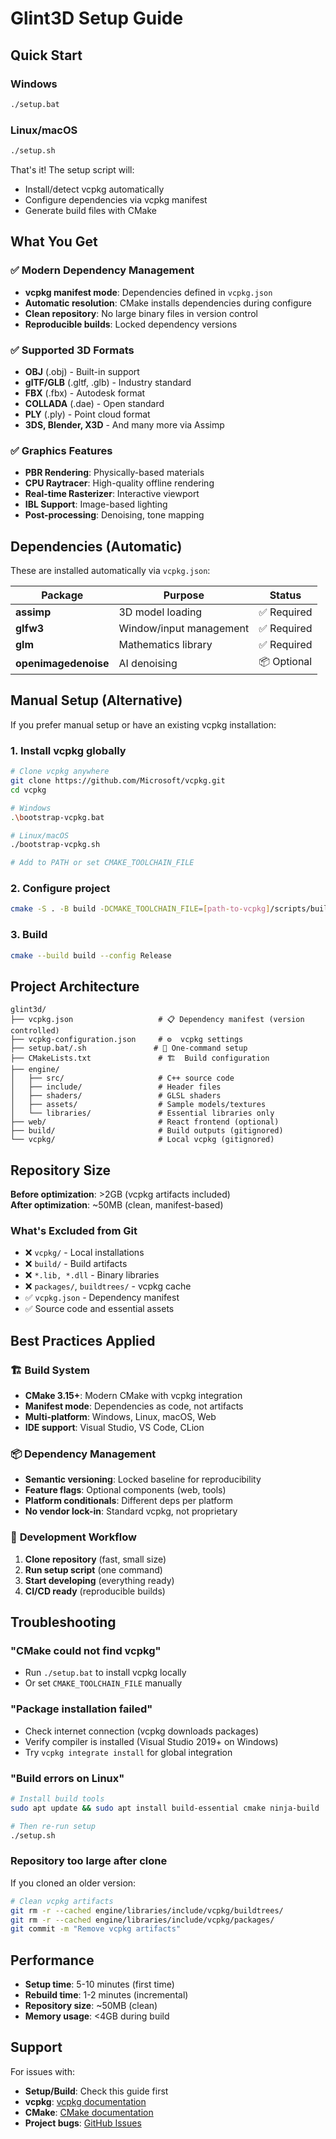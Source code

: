# Glint3D Setup Guide

## Quick Start

### Windows
```cmd
./setup.bat
```

### Linux/macOS  
```bash
./setup.sh
```

That's it! The setup script will:
- Install/detect vcpkg automatically
- Configure dependencies via vcpkg manifest
- Generate build files with CMake

## What You Get

### ✅ **Modern Dependency Management**
- **vcpkg manifest mode**: Dependencies defined in `vcpkg.json`
- **Automatic resolution**: CMake installs dependencies during configure
- **Clean repository**: No large binary files in version control
- **Reproducible builds**: Locked dependency versions

### ✅ **Supported 3D Formats**
- **OBJ** (.obj) - Built-in support
- **glTF/GLB** (.gltf, .glb) - Industry standard
- **FBX** (.fbx) - Autodesk format
- **COLLADA** (.dae) - Open standard
- **PLY** (.ply) - Point cloud format
- **3DS, Blender, X3D** - And many more via Assimp

### ✅ **Graphics Features**
- **PBR Rendering**: Physically-based materials
- **CPU Raytracer**: High-quality offline rendering
- **Real-time Rasterizer**: Interactive viewport
- **IBL Support**: Image-based lighting
- **Post-processing**: Denoising, tone mapping

## Dependencies (Automatic)

These are installed automatically via `vcpkg.json`:

| Package | Purpose | Status |
|---------|---------|---------|
| **assimp** | 3D model loading | ✅ Required |
| **glfw3** | Window/input management | ✅ Required |  
| **glm** | Mathematics library | ✅ Required |
| **openimagedenoise** | AI denoising | 📦 Optional |

## Manual Setup (Alternative)

If you prefer manual setup or have an existing vcpkg installation:

### 1. Install vcpkg globally
```bash
# Clone vcpkg anywhere
git clone https://github.com/Microsoft/vcpkg.git
cd vcpkg

# Windows
.\bootstrap-vcpkg.bat

# Linux/macOS
./bootstrap-vcpkg.sh

# Add to PATH or set CMAKE_TOOLCHAIN_FILE
```

### 2. Configure project
```bash
cmake -S . -B build -DCMAKE_TOOLCHAIN_FILE=[path-to-vcpkg]/scripts/buildsystems/vcpkg.cmake
```

### 3. Build
```bash
cmake --build build --config Release
```

## Project Architecture

```
glint3d/
├── vcpkg.json                   # 📋 Dependency manifest (version controlled)
├── vcpkg-configuration.json     # ⚙️  vcpkg settings
├── setup.bat/.sh               # 🚀 One-command setup
├── CMakeLists.txt               # 🏗️  Build configuration
├── engine/
│   ├── src/                     # C++ source code  
│   ├── include/                 # Header files
│   ├── shaders/                 # GLSL shaders
│   ├── assets/                  # Sample models/textures
│   └── libraries/               # Essential libraries only
├── web/                         # React frontend (optional)
├── build/                       # Build outputs (gitignored)
└── vcpkg/                       # Local vcpkg (gitignored)
```

## Repository Size

**Before optimization**: >2GB (vcpkg artifacts included)  
**After optimization**: ~50MB (clean, manifest-based)

### What's Excluded from Git
- ❌ `vcpkg/` - Local installations  
- ❌ `build/` - Build artifacts
- ❌ `*.lib, *.dll` - Binary libraries
- ❌ `packages/`, `buildtrees/` - vcpkg cache
- ✅ `vcpkg.json` - Dependency manifest
- ✅ Source code and essential assets

## Best Practices Applied

### 🏗️ **Build System**
- **CMake 3.15+**: Modern CMake with vcpkg integration
- **Manifest mode**: Dependencies as code, not artifacts  
- **Multi-platform**: Windows, Linux, macOS, Web
- **IDE support**: Visual Studio, VS Code, CLion

### 📦 **Dependency Management**
- **Semantic versioning**: Locked baseline for reproducibility
- **Feature flags**: Optional components (web, tools)
- **Platform conditionals**: Different deps per platform
- **No vendor lock-in**: Standard vcpkg, not proprietary

### 🔄 **Development Workflow**
1. **Clone repository** (fast, small size)
2. **Run setup script** (one command)
3. **Start developing** (everything ready)
4. **CI/CD ready** (reproducible builds)

## Troubleshooting

### "CMake could not find vcpkg"
- Run `./setup.bat` to install vcpkg locally
- Or set `CMAKE_TOOLCHAIN_FILE` manually

### "Package installation failed"
- Check internet connection (vcpkg downloads packages)
- Verify compiler is installed (Visual Studio 2019+ on Windows)
- Try `vcpkg integrate install` for global integration

### "Build errors on Linux"
```bash
# Install build tools
sudo apt update && sudo apt install build-essential cmake ninja-build

# Then re-run setup
./setup.sh
```

### Repository too large after clone
If you cloned an older version:
```bash
# Clean vcpkg artifacts
git rm -r --cached engine/libraries/include/vcpkg/buildtrees/
git rm -r --cached engine/libraries/include/vcpkg/packages/
git commit -m "Remove vcpkg artifacts"
```

## Performance

- **Setup time**: 5-10 minutes (first time)
- **Rebuild time**: 1-2 minutes (incremental)  
- **Repository size**: ~50MB (clean)
- **Memory usage**: <4GB during build

## Support

For issues with:
- **Setup/Build**: Check this guide first
- **vcpkg**: [vcpkg documentation](https://vcpkg.io/)
- **CMake**: [CMake documentation](https://cmake.org/documentation/)
- **Project bugs**: [GitHub Issues](https://github.com/your-repo/glint3d/issues)